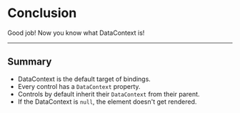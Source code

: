 ﻿---
Title: Conclusion
EmbeddedView:
    Path: .solution/ProfileDetail/Views/ProfileDetail.dothtml
    Dependencies:
        - .solution/ProfileDetail/ViewModels/ProfileDetailViewModel.cs
        - .solution/ProfileDetail/ViewModels/Profile.cs
Solution: .solution
---

# Conclusion

Good job! Now you know what DataContext is!

---

## Summary

- DataContext is the default target of bindings.
- Every control has a `DataContext` property.
- Controls by default inherit their `DataContext` from their parent.
- If the DataContext is `null`, the element doesn't get rendered.